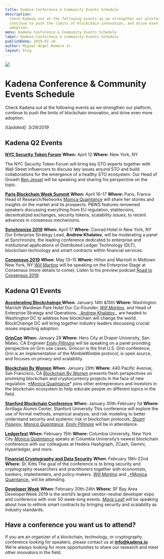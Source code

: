 ```yaml
---
title: Kadena Conference & Community Events Schedule
description:
  Check Kadena out at the following events as we strengthen our platform,
  continue to push the limits of blockchain innovation, and drive even more
  adoption.
menu: Kadena Conference & Community Events Schedule
label: Kadena Conference & Community Events Schedule
publishDate: 2019-01-18
author: Miguel Angel Romero Jr.
layout: blog
---
```


![](/assets/blog/1_e-sOQIuA2mE-9eft3OQXOQ.webp)

# Kadena Conference & Community Events Schedule

Check Kadena out at the following events as we strengthen our platform, continue
to push the limits of blockchain innovation, and drive even more adoption.

_[Updated]: 3/29/2019_

## Kadena Q2 Events

**[NYC Security Token Forum](https://events.fintech4good.co/NYSTF?from=singlemessage&isappinstalled=0#/?lang=en)**
**When:** April 12 **Where:** New York, NY

The NYC Security Token Forum will bring key STO experts together with Wall
Street influencers to discuss key issues around STO and build collaborations for
the emergence of a healthy STO ecosystem. Our Head of Growth
[Ben Jessel](https://www.linkedin.com/in/benjessel/) will be speaking and
sharing his perspective on the topic.

**[Paris Blockchain Week Summit](https://pbwsummit.com/)** **When:** April 16–17
**Where:** Paris, France Head of Research/Networks
[Monica Quaintance](https://twitter.com/quaintm) will share her stories and
insights on the market and its prospects. PBWS features renowned speakers
discussing everything from EU regulation, stablecoins, decentralized exchanges,
security tokens, scalability issues, to recent advances in consensus mechanisms.

**[Synchronize 2019](https://www.imn.org/financial-technology/conference/Synchronize-2019/)**
**When:** April 17 **Where:** Conrad Hotel in New York, NY Our Enterprise
Strategy Lead, **Andrew Khalatov**, will be moderating a panel at Synchronize,
the leading conference dedicated to enterprise and institutional applications of
Distributed Ledger Technology (DLT), blockchain technology and smart contracts
within financial services.

**[Consensus 2019](https://www.coindesk.com/events/consensus-2019)** **When:**
May 13–15 **Where:** Hilton and Marriott in Midtown New York, NY
[Will Martino](http://twitter.com/_wjmartino_) will be speaking on the
Enterprise Stage at Consensus (more details to come). Listen to his preview
podcast
[Road to Consensus 2019](https://art19.com/shows/road-to-consensus-by-coindesk/episodes/9a3fb896-836a-4f21-ac7a-95803898f49b).

## Kadena Q1 Events

**[Accelerating Blockchainge ](https://www.blockchaingedc.com/)** **When:**
January 14th &15th **Where:** Washington Marriott Wardman Park Hotel Our
Co-Founder, _[Will Martino](http://twitter.com/_wjmartino_)_, and Head of
Enterprise Strategy and Operations,
_[Andrew Khalatov](http://linkedin.com/in/andrewkhalatov)\_, are headed to
Washington DC to address how blockchain will change the world. BlockChainge DC
will bring together industry leaders discussing crucial issues impacting
adoption.

**[GrinCon](http://grincon.us)** **When:** January 28 **Where:** Hero City at
Draper University, San Mateo, CA Engineer
_[Emily Pillmore](https://twitter.com/emi1ypi)_ will be speaking on a panel
providing perspective on Grin use cases. Grincon is the first U.S. Grin
conference; Grin is an implementation of the MimbleWimble protocol, is open
source, and focuses on privacy and scalability.

**[Blockchain By Women](https://www.eventbrite.com/e/why-blockchain-in-2019-tickets-53322233235)**
**When:** January 29th **Where:** 440 Pacific Avenue, San Francisco, CA
[Blockchain By Women](https://www.blockchainxwomen.com/events) presents fresh
perspectives on promising blockchain and cryptocurrency projects in the face of
new regulation. [\*Monica Quaintance](http://twitter.com/quaintm)\* joins other
entrepreneurs and investors in the blockchain ecosystem to help educate people
on different topics in the field.

**[Stanford Blockchain Conference](https://cyber.stanford.edu/sbc19)** **When:**
January 30th-February 1st **Where:** Arrillaga Alumni Center, Stanford
University This conference will explore the use of formal methods, empirical
analysis, and risk modeling to better understand security and systemic risk in
blockchain protocols.
_[Stuart Popejoy](https://twitter.com/sirlensalot?lang=en)_,
_[Monica Quaintance](http://twitter.com/quiantm)_,
_[Emily Pillmore](https://twitter.com/emi1ypi)_ will be in attendance.

**[Ledgerfest](https://www.eventbrite.com/e/ledgerfest-student-blockchain-summit-tickets-53368271938)**
**When:** February 15th **Where:** Columbia University, New York City
_[Monica Quaintance](http://twitter.com/QuaintM)_ speaks at Columbia
University’s newest blockchain conference with our colleagues at Hedera
Hashgraph, ZCash, Gemini, Hyperledger, and more.

**[Financial Cryptography and Data Security](https://fc19.ifca.ai/)** **When:**
February 18th-22nd **Where:** St. Kitts The goal of the conference is to bring
security and cryptography researchers and practitioners together with
economists, bankers, implementers, and policy-makers. _[Will
Martino](http://twitter.com/_wjmartino_)_ and
_[\*Monica Quaintance](http://twitter.com/quaintm)\_ will be attending.

**[Developer Week](https://www.developerweek.com/)** **When:** February
20th-24th **Where:** SF Bay Area DeveloperWeek 2019 is the world’s largest
vendor-neutral developer expo and conference with over 50 week-long events.
_[Marie Leaf ](https://twitter.com/mariesleaf?lang=en)_ will be speaking about
how to rethink smart contracts by bringing security and scalability as industry
standards.

## Have a conference you want us to attend?

If you are an organizer of a blockchain, technology, or cryptography conference
looking for speakers, please contact us at **info@kadena.io**. We’re always
looking for more opportunities to share our research and meet other innovators
in the field.
